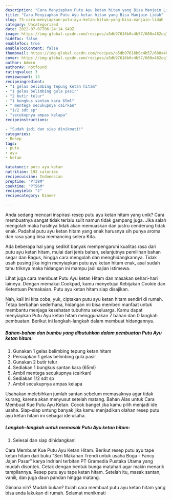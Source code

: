 ```yaml
---
description: "Cara Menyiapkan Putu Ayu ketan hitam yang Bisa Manjain Lidah"
title: "Cara Menyiapkan Putu Ayu ketan hitam yang Bisa Manjain Lidah"
slug: 75-cara-menyiapkan-putu-ayu-ketan-hitam-yang-bisa-manjain-lidah
category: Uncategorized
date: 2022-07-07T06:24:14.949Z
image: https://img-global.cpcdn.com/recipes/a5db97616b0c4b57/680x482cq70/putu-ayu-ketan-hitam-foto-resep-utama.jpg
hideToc: false
enableToc: true
enableTocContent: false
thumbnail: https://img-global.cpcdn.com/recipes/a5db97616b0c4b57/680x482cq70/putu-ayu-ketan-hitam-foto-resep-utama.jpg
cover: https://img-global.cpcdn.com/recipes/a5db97616b0c4b57/680x482cq70/putu-ayu-ketan-hitam-foto-resep-utama.jpg
author: Admin
authorAv: notfound
ratingvalue: 3
reviewcount: 13
recipeingredient:
- "1 gelas belimbing tepung ketan hitam"
- "1 gelas belimbing gula pasir"
- "2 butir telur"
- "1 bungkus santan kara 65ml"
- " mentega secukupnya cairkan"
- "1/2 sdt sp"
- "secukupnya ampas kelapa"
recipeinstructions:

- "Sudah jadi dan siap dinikmati!"
categories:
- Resep
tags:
- putu
- ayu
- ketan

katakunci: putu ayu ketan 
nutrition: 192 calories
recipecuisine: Indonesian
preptime: "PT38M"
cooktime: "PT56M"
recipeyield: "2"
recipecategory: Dinner

---
```





Anda sedang mencari inspirasi resep putu ayu ketan hitam yang unik? Cara membuatnya sangat tidak terlalu sulit namun tidak gampang juga. Jika salah mengolah maka hasilnya tidak akan memuaskan dan justru cenderung tidak enak. Padahal putu ayu ketan hitam yang enak harusnya sih punya aroma dan rasa yang bisa memancing selera Kita.





Ada beberapa hal yang sedikit banyak mempengaruhi kualitas rasa dari putu ayu ketan hitam, mulai dari jenis bahan, selanjutnya pemilihan bahan segar dan Bagus, hingga cara mengolah dan menghidangkannya. Tidak usah pusing jika ingin menyiapkan putu ayu ketan hitam enak,      asal sudah tahu triknya maka hidangan ini mampu jadi sajian istimewa.














Lihat juga cara membuat Putu Ayu ketan Hitam dan masakan sehari-hari lainnya. Dengan memakai Cookpad, kamu menyetujui Kebijakan Cookie dan Ketentuan Pemakaian. Putu ayu ketan hitam siap disajikan.






Nah, kali ini kita coba, yuk, ciptakan putu ayu ketan hitam sendiri di rumah. Tetap berbahan sederhana, hidangan ini bisa memberi manfaat untuk membantu menjaga kesehatan tubuhmu sekeluarga. Kamu dapat menyiapkan Putu Ayu ketan hitam menggunakan 7 bahan dan 0 langkah pembuatan. Berikut ini langkah-langkah dalam membuat hidangannya.

<!--inarticleads1-->

##### Bahan-bahan dan bumbu yang dibutuhkan dalam pembuatan Putu Ayu ketan hitam:

1. Gunakan 1 gelas belimbing tepung ketan hitam
1. Persiapkan 1 gelas belimbing gula pasir
1. Gunakan 2 butir telur
1. Sediakan 1 bungkus santan kara (65ml)
1. Ambil  mentega secukupnya (cairkan)
1. Sediakan 1/2 sdt sp
1. Ambil secukupnya ampas kelapa


Usahakan melebihkan jumlah santan sebelum memasaknya agar tidak kurang, karena akan menyusut setelah matang. Bahan Alas untuk Cara Membuat Kue Putu Ayu Ketan. Cocok banget jika kamu pilih menjadi ide usaha. Siap-siap untung banyak jika kamu menjadikan olahan resep putu ayu ketan hitam ini sebagai ide usaha. 

<!--inarticleads2-->

##### Langkah-langkah untuk memasak Putu Ayu ketan hitam:


1. Selesai dan siap dihidangkan!

Cara Membuat Kue Putu Ayu Ketan Hitam. Berikut resep putu ayu tape ketan hitam dari buku &#34;Seri Makanan Trendi untuk usaha Boga - Fancy Jajan Pasar&#34; karya Indriani terbitan PT Gramedia Pustaka Utama yang mudah disontek. Cetak dengan bentuk bunga matahari agar makin menarik tampilannya. Resep putu ayu tape ketan hitam. Setelah itu, masak santan, vanili, dan juga daun pandan hingga matang. 

Gimana nih? Mudah bukan? Itulah cara membuat putu ayu ketan hitam yang bisa anda lakukan di rumah. Selamat menikmati
